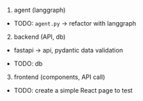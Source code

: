 1. agent (langgraph)

- TODO: `agent.py` -> refactor with langgraph

2. backend (API, db)

- fastapi -> api, pydantic data validation

- TODO: db

3. frontend (components, API call)

- TODO: create a simple React page to test

